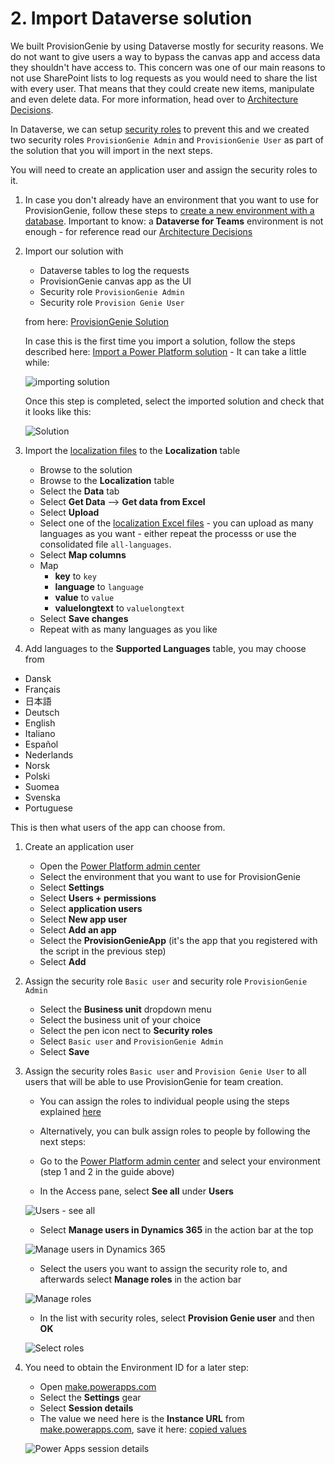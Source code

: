 # 2. Import Dataverse solution

We built ProvisionGenie by using Dataverse mostly for security reasons. We do not want to give users a way to bypass the canvas app and access data they shouldn't have access to. This concern was one of our main reasons to not use SharePoint lists to log requests as you would need to share the list with every user. That means that they could create new items, manipulate and even delete data. For more information, head over to [Architecture Decisions](../architecturedecisions.md#database).

In Dataverse, we can setup [security roles](https://docs.microsoft.com/power-platform/admin/database-security#assign-security-roles-to-users-in-an-environment-that-has-a-dataverse-database) to prevent this and we created two security roles `ProvisionGenie Admin` and `ProvisionGenie User` as part of the solution that you will import in the next steps.

You will need to create an application user and assign the security roles to it.

1. In case you don't already have an environment that you want to use for ProvisionGenie, follow these steps to [create a new environment with a database](https://docs.microsoft.com/power-platform/admin/create-environment#create-an-environment-with-a-database). Important to know: a **Dataverse for Teams** environment is not enough - for reference read our [Architecture Decisions](../architecturedecisions.md)

2. Import our solution with
    - Dataverse tables to log the requests
    - ProvisionGenie canvas app as the UI
    - Security role `ProvisionGenie Admin`
    - Security role `Provision Genie User`

    from here: [ProvisionGenie Solution](https://github.com/ProvisionGenie/ProvisionGenie/tree/main/Deployment/Solution)

    In case this is the first time you import a solution, follow the steps described here: [Import a Power Platform solution](https://docs.microsoft.com/powerapps/maker/data-platform/import-update-export-solutions) - It can take a little while:

    ![importing solution](../media/deploymentguide/2-importsolution/PowerAppsSolutionImporting.png)

    Once this step is completed, select the imported solution and check that it looks like this:

    ![Solution](../media/deploymentguide/2-importsolution/PowerAppsSolution.png)

3. Import the [localization files](Deployment\Solution\localization) to the **Localization** table
   - Browse to the solution
   - Browse to the **Localization** table
   - Select the **Data** tab
   - Select **Get Data** --> **Get data from Excel**
   - Select **Upload**
   - Select one of the [localization Excel files](Deployment\Solution\localization) - you can upload as many languages as you want - either repeat the processs or use the consolidated file `all-languages`.
   - Select **Map columns**
   - Map
       - **key** to `key`
       - **language** to `language`
       - **value** to `value`
       - **valuelongtext** to `valuelongtext`
   - Select **Save changes**
   - Repeat with as many languages as you like

4. Add languages to the **Supported Languages** table, you may choose from

* Dansk
* Français
* 日本語
* Deutsch
* English
* Italiano
* Español
* Nederlands
* Norsk
* Polski
* Suomea
* Svenska
* Portuguese

This is then what users of the app can choose from.
  
1. Create an application user

    - Open the [Power Platform admin center](https://admin.powerplatform.microsoft.com/)
    - Select  the environment that you want to use for ProvisionGenie
    - Select **Settings**
    - Select **Users + permissions**
    - Select **application users**
    - Select **New app user**
    - Select **Add an app**
    - Select the **ProvisionGenieApp** (it's the app that you registered with the script in the previous step)
    - Select **Add**

2. Assign the security role `Basic user` and security role `ProvisionGenie Admin` 

    - Select the **Business unit** dropdown menu
    - Select the business unit of your choice
    - Select the pen icon nect to **Security roles**
    - Select `Basic user` and `ProvisionGenie Admin` 
    - Select **Save**

3.  Assign the security roles `Basic user` and `Provision Genie User` to all users that will be able to use ProvisionGenie for team creation.

    - You can assign the roles to individual people using the steps explained [here](https://docs.microsoft.com/power-platform/admin/database-security#assign-security-roles-to-users-in-an-environment-that-has-a-dataverse-database)
    - Alternatively, you can bulk assign roles to people by following the next steps:

    - Go to the [Power Platform admin center](https://admin.powerplatform.microsoft.com) and select your environment (step 1 and 2 in the guide above)

    - In the Access pane, select **See all** under **Users**

    ![Users - see all](../media/deploymentguide/2-importsolution/EnvironmentSettingsUsersSeeAll.png)

    - Select **Manage users in Dynamics 365** in the action bar at the top

    ![Manage users in Dynamics 365](../media/deploymentguide/2-importsolution/EnvironmentUsersManageInD365.png)

    - Select the users you want to assign the security role to, and afterwards select **Manage roles** in the action bar

    ![Manage roles](../media/deploymentguide/2-importsolution/EnvironmentUsersManageRoles.png)

    - In the list with security roles, select **Provision Genie user** and then **OK**

    ![Select roles](../media/deploymentguide/2-importsolution/EnvironmentUsersSelectRoles.png)

4. You need to obtain the Environment ID for a later step:

    - Open [make.powerapps.com](https://make.powerapps.com)
    - Select the **Settings** gear
    - Select **Session details**
    - The value we need here is the **Instance URL** from [make.powerapps.com](https://make.powerapps.com), save it here: [copied values](copiedvalues.md)

    ![Power Apps session details](../media/deploymentguide/2-importsolution/PAStudioSessionDetails.png)
